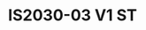 ---
featured: true
title: IS2030-03 V1 ST
tags:
- Island
width: 20
length: 30
description: Stunning booth! Part of the MTS Exclusive Collection. Signature arches
  makes this booth totally stand out. The unique space and experience has reception
  area feel.</br></br>Includes:<ul><li>All Hardware as shown</li><li>New Graphics
  with your artwork</li><li>Lights</li><li>Counter</li><li>Furniture* (as per availability)</li><li>Friendly
  Expert Project Management</li></ul></br>Rent excludes flooring</br>*Own excludes
  furniture, flooring & monitors
rent: 85990
own: 198900
obj: cc16f9b315194349aea9dc1f7d754f3b
images:
- url: assets/img/booths/IS2030-03-V1-ST/1.jpg
- url: assets/img/booths/IS2030-03-V1-ST/2.jpg
- url: assets/img/booths/IS2030-03-V1-ST/3.jpg
- url: assets/img/booths/IS2030-03-V1-ST/4.jpg
- url: assets/img/booths/IS2030-03-V1-ST/5.jpg
- url: assets/img/booths/IS2030-03-V1-ST/6.jpg
---